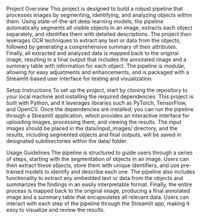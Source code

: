 Project Overview
This project is designed to build a robust pipeline that processes images by segmenting, identifying, and analyzing objects within them. Using state-of-the-art deep learning models, the pipeline automatically segments all visible objects in an image, extracts each object separately, and identifies them with detailed descriptions. The project then leverages OCR techniques to extract any text or data from the objects, followed by generating a comprehensive summary of their attributes. Finally, all extracted and analyzed data is mapped back to the original image, resulting in a final output that includes the annotated image and a summary table with information for each object. The pipeline is modular, allowing for easy adjustments and enhancements, and is packaged with a Streamlit-based user interface for testing and visualization.

Setup Instructions
To set up the project, start by cloning the repository to your local machine and installing the required dependencies. This project is built with Python, and it leverages libraries such as PyTorch, TensorFlow, and OpenCV. Once the dependencies are installed, you can run the pipeline through a Streamlit application, which provides an interactive interface for uploading images, processing them, and viewing the results. The input images should be placed in the data/input_images/ directory, and the results, including segmented objects and final outputs, will be saved in designated subdirectories within the data/ folder.

Usage Guidelines
The pipeline is structured to guide users through a series of steps, starting with the segmentation of objects in an image. Users can then extract these objects, store them with unique identifiers, and use pre-trained models to identify and describe each one. The pipeline also includes functionality to extract any embedded text or data from the objects and summarizes the findings in an easily interpretable format. Finally, the entire process is mapped back to the original image, producing a final annotated image and a summary table that encapsulates all relevant data. Users can interact with each step of the pipeline through the Streamlit app, making it easy to visualize and review the results.